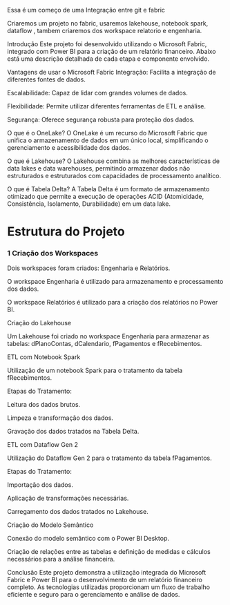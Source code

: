 Essa é um começo de uma Integração entre git e fabric

Criaremos um projeto no fabric, usaremos lakehouse, notebook spark, dataflow , tambem criaremos dos workspace relatorio e engenharia.

Introdução
Este projeto foi desenvolvido utilizando o Microsoft Fabric, integrado com Power BI para a criação de um relatório financeiro. Abaixo está uma descrição detalhada de cada etapa e componente envolvido.

Vantagens de usar o Microsoft Fabric
Integração: Facilita a integração de diferentes fontes de dados.

Escalabilidade: Capaz de lidar com grandes volumes de dados.

Flexibilidade: Permite utilizar diferentes ferramentas de ETL e análise.

Segurança: Oferece segurança robusta para proteção dos dados.

O que é o OneLake?
O OneLake é um recurso do Microsoft Fabric que unifica o armazenamento de dados em um único local, simplificando o gerenciamento e acessibilidade dos dados.

O que é Lakehouse?
O Lakehouse combina as melhores características de data lakes e data warehouses, permitindo armazenar dados não estruturados e estruturados com capacidades de processamento analítico.

O que é Tabela Delta?
A Tabela Delta é um formato de armazenamento otimizado que permite a execução de operações ACID (Atomicidade, Consistência, Isolamento, Durabilidade) em um data lake.

# Estrutura do Projeto
### 1 Criação dos Workspaces

Dois workspaces foram criados: Engenharia e Relatórios.

O workspace Engenharia é utilizado para armazenamento e processamento dos dados.

O workspace Relatórios é utilizado para a criação dos relatórios no Power BI.

Criação do Lakehouse

Um Lakehouse foi criado no workspace Engenharia para armazenar as tabelas: dPlanoContas, dCalendario, fPagamentos e fRecebimentos.

ETL com Notebook Spark

Utilização de um notebook Spark para o tratamento da tabela fRecebimentos.

Etapas do Tratamento:

Leitura dos dados brutos.

Limpeza e transformação dos dados.

Gravação dos dados tratados na Tabela Delta.

ETL com Dataflow Gen 2

Utilização do Dataflow Gen 2 para o tratamento da tabela fPagamentos.

Etapas do Tratamento:

Importação dos dados.

Aplicação de transformações necessárias.

Carregamento dos dados tratados no Lakehouse.

Criação do Modelo Semântico

Conexão do modelo semântico com o Power BI Desktop.

Criação de relações entre as tabelas e definição de medidas e cálculos necessários para a análise financeira.

Conclusão
Este projeto demonstra a utilização integrada do Microsoft Fabric e Power BI para o desenvolvimento de um relatório financeiro completo.
As tecnologias utilizadas proporcionam um fluxo de trabalho eficiente e seguro para o gerenciamento e análise de dados.
